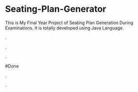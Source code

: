 # Seating-Plan-Generator

This is My Final Year Project of Seating Plan Generation During Examinations. It is totally developed using Java Language.













.





















































.












































































































































































































.





















































#Done










































































































.




































































































































































































































































































































































































































































































.







































